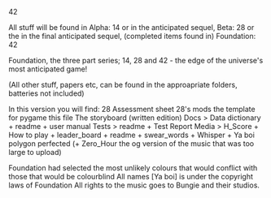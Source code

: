 42

All stuff will be found in Alpha: 
14
 or in the anticipated sequel, Beta: 28
 or 
the in the final anticipated sequel, (completed items found in) 
Foundation: 42
 
Foundation, the three part series; 14, 28 and 42 - 
the edge of the universe's most anticipated game!

(All other stuff, papers etc, can be 
found in the approapriate folders, 
batteries not included)


In this version you will find:
28
Assessment sheet
28's mods
the template for pygame
this file
The storyboard (written edition)
Docs > Data dictionary + readme + user manual
Tests > readme + Test Report
Media > H_Score + How to play + leader_board + readme + swear_words + Whisper + Ya boi polygon perfected (+ Zero_Hour the og version of the music that was too large to upload)

Foundation had selected the most unlikely colours that would conflict with those that would be colourblind
All names [Ya boi] is under the copyright laws of Foundation
All rights to the music goes to Bungie and their studios.
